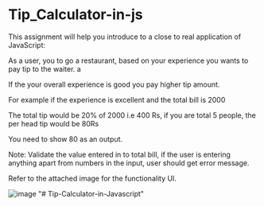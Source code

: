 # Tip_Calculator-in-js


This assignment  will help you introduce to a close to real application of JavaScript:

As a user, you  to go a restaurant, based on your experience you wants to pay tip to the waiter. a

If the your overall experience is good you pay higher tip amount.

For example if the experience is excellent and the total bill is 2000 

The total tip would be 20% of 2000 i.e 400 Rs, if you are total 5 people, the per head tip would be 80Rs 

You need to show 80 as an output. 

Note: Validate the value entered in to total bill, if the user is entering anything apart from numbers in the input, user should get error message.

Refer to the attached image for the functionality UI. 

![image](https://user-images.githubusercontent.com/68210647/113964370-fe830a00-9848-11eb-9ab3-67e187050df5.png)
"# Tip-Calculator-in-Javascript" 
